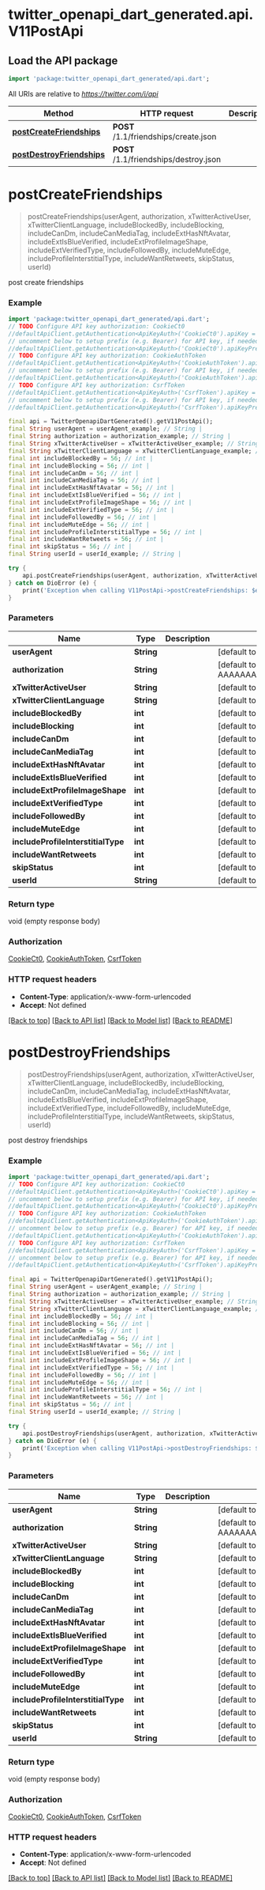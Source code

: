# twitter_openapi_dart_generated.api.V11PostApi

## Load the API package
```dart
import 'package:twitter_openapi_dart_generated/api.dart';
```

All URIs are relative to *https://twitter.com/i/api*

Method | HTTP request | Description
------------- | ------------- | -------------
[**postCreateFriendships**](V11PostApi.md#postcreatefriendships) | **POST** /1.1/friendships/create.json | 
[**postDestroyFriendships**](V11PostApi.md#postdestroyfriendships) | **POST** /1.1/friendships/destroy.json | 


# **postCreateFriendships**
> postCreateFriendships(userAgent, authorization, xTwitterActiveUser, xTwitterClientLanguage, includeBlockedBy, includeBlocking, includeCanDm, includeCanMediaTag, includeExtHasNftAvatar, includeExtIsBlueVerified, includeExtProfileImageShape, includeExtVerifiedType, includeFollowedBy, includeMuteEdge, includeProfileInterstitialType, includeWantRetweets, skipStatus, userId)



post create friendships

### Example
```dart
import 'package:twitter_openapi_dart_generated/api.dart';
// TODO Configure API key authorization: CookieCt0
//defaultApiClient.getAuthentication<ApiKeyAuth>('CookieCt0').apiKey = 'YOUR_API_KEY';
// uncomment below to setup prefix (e.g. Bearer) for API key, if needed
//defaultApiClient.getAuthentication<ApiKeyAuth>('CookieCt0').apiKeyPrefix = 'Bearer';
// TODO Configure API key authorization: CookieAuthToken
//defaultApiClient.getAuthentication<ApiKeyAuth>('CookieAuthToken').apiKey = 'YOUR_API_KEY';
// uncomment below to setup prefix (e.g. Bearer) for API key, if needed
//defaultApiClient.getAuthentication<ApiKeyAuth>('CookieAuthToken').apiKeyPrefix = 'Bearer';
// TODO Configure API key authorization: CsrfToken
//defaultApiClient.getAuthentication<ApiKeyAuth>('CsrfToken').apiKey = 'YOUR_API_KEY';
// uncomment below to setup prefix (e.g. Bearer) for API key, if needed
//defaultApiClient.getAuthentication<ApiKeyAuth>('CsrfToken').apiKeyPrefix = 'Bearer';

final api = TwitterOpenapiDartGenerated().getV11PostApi();
final String userAgent = userAgent_example; // String | 
final String authorization = authorization_example; // String | 
final String xTwitterActiveUser = xTwitterActiveUser_example; // String | 
final String xTwitterClientLanguage = xTwitterClientLanguage_example; // String | 
final int includeBlockedBy = 56; // int | 
final int includeBlocking = 56; // int | 
final int includeCanDm = 56; // int | 
final int includeCanMediaTag = 56; // int | 
final int includeExtHasNftAvatar = 56; // int | 
final int includeExtIsBlueVerified = 56; // int | 
final int includeExtProfileImageShape = 56; // int | 
final int includeExtVerifiedType = 56; // int | 
final int includeFollowedBy = 56; // int | 
final int includeMuteEdge = 56; // int | 
final int includeProfileInterstitialType = 56; // int | 
final int includeWantRetweets = 56; // int | 
final int skipStatus = 56; // int | 
final String userId = userId_example; // String | 

try {
    api.postCreateFriendships(userAgent, authorization, xTwitterActiveUser, xTwitterClientLanguage, includeBlockedBy, includeBlocking, includeCanDm, includeCanMediaTag, includeExtHasNftAvatar, includeExtIsBlueVerified, includeExtProfileImageShape, includeExtVerifiedType, includeFollowedBy, includeMuteEdge, includeProfileInterstitialType, includeWantRetweets, skipStatus, userId);
} catch on DioError (e) {
    print('Exception when calling V11PostApi->postCreateFriendships: $e\n');
}
```

### Parameters

Name | Type | Description  | Notes
------------- | ------------- | ------------- | -------------
 **userAgent** | **String**|  | [default to 'Mozilla/5.0 (Windows NT 10.0; Win64; x64) AppleWebKit/537.36 (KHTML, like Gecko) Chrome/112.0.0.0 Safari/537.36']
 **authorization** | **String**|  | [default to 'Bearer AAAAAAAAAAAAAAAAAAAAANRILgAAAAAAnNwIzUejRCOuH5E6I8xnZz4puTs%3D1Zv7ttfk8LF81IUq16cHjhLTvJu4FA33AGWWjCpTnA']
 **xTwitterActiveUser** | **String**|  | [default to 'yes']
 **xTwitterClientLanguage** | **String**|  | [default to 'en']
 **includeBlockedBy** | **int**|  | [default to 1]
 **includeBlocking** | **int**|  | [default to 1]
 **includeCanDm** | **int**|  | [default to 1]
 **includeCanMediaTag** | **int**|  | [default to 1]
 **includeExtHasNftAvatar** | **int**|  | [default to 1]
 **includeExtIsBlueVerified** | **int**|  | [default to 1]
 **includeExtProfileImageShape** | **int**|  | [default to 1]
 **includeExtVerifiedType** | **int**|  | [default to 1]
 **includeFollowedBy** | **int**|  | [default to 1]
 **includeMuteEdge** | **int**|  | [default to 1]
 **includeProfileInterstitialType** | **int**|  | [default to 1]
 **includeWantRetweets** | **int**|  | [default to 1]
 **skipStatus** | **int**|  | [default to 1]
 **userId** | **String**|  | [default to '44196397']

### Return type

void (empty response body)

### Authorization

[CookieCt0](../README.md#CookieCt0), [CookieAuthToken](../README.md#CookieAuthToken), [CsrfToken](../README.md#CsrfToken)

### HTTP request headers

 - **Content-Type**: application/x-www-form-urlencoded
 - **Accept**: Not defined

[[Back to top]](#) [[Back to API list]](../README.md#documentation-for-api-endpoints) [[Back to Model list]](../README.md#documentation-for-models) [[Back to README]](../README.md)

# **postDestroyFriendships**
> postDestroyFriendships(userAgent, authorization, xTwitterActiveUser, xTwitterClientLanguage, includeBlockedBy, includeBlocking, includeCanDm, includeCanMediaTag, includeExtHasNftAvatar, includeExtIsBlueVerified, includeExtProfileImageShape, includeExtVerifiedType, includeFollowedBy, includeMuteEdge, includeProfileInterstitialType, includeWantRetweets, skipStatus, userId)



post destroy friendships

### Example
```dart
import 'package:twitter_openapi_dart_generated/api.dart';
// TODO Configure API key authorization: CookieCt0
//defaultApiClient.getAuthentication<ApiKeyAuth>('CookieCt0').apiKey = 'YOUR_API_KEY';
// uncomment below to setup prefix (e.g. Bearer) for API key, if needed
//defaultApiClient.getAuthentication<ApiKeyAuth>('CookieCt0').apiKeyPrefix = 'Bearer';
// TODO Configure API key authorization: CookieAuthToken
//defaultApiClient.getAuthentication<ApiKeyAuth>('CookieAuthToken').apiKey = 'YOUR_API_KEY';
// uncomment below to setup prefix (e.g. Bearer) for API key, if needed
//defaultApiClient.getAuthentication<ApiKeyAuth>('CookieAuthToken').apiKeyPrefix = 'Bearer';
// TODO Configure API key authorization: CsrfToken
//defaultApiClient.getAuthentication<ApiKeyAuth>('CsrfToken').apiKey = 'YOUR_API_KEY';
// uncomment below to setup prefix (e.g. Bearer) for API key, if needed
//defaultApiClient.getAuthentication<ApiKeyAuth>('CsrfToken').apiKeyPrefix = 'Bearer';

final api = TwitterOpenapiDartGenerated().getV11PostApi();
final String userAgent = userAgent_example; // String | 
final String authorization = authorization_example; // String | 
final String xTwitterActiveUser = xTwitterActiveUser_example; // String | 
final String xTwitterClientLanguage = xTwitterClientLanguage_example; // String | 
final int includeBlockedBy = 56; // int | 
final int includeBlocking = 56; // int | 
final int includeCanDm = 56; // int | 
final int includeCanMediaTag = 56; // int | 
final int includeExtHasNftAvatar = 56; // int | 
final int includeExtIsBlueVerified = 56; // int | 
final int includeExtProfileImageShape = 56; // int | 
final int includeExtVerifiedType = 56; // int | 
final int includeFollowedBy = 56; // int | 
final int includeMuteEdge = 56; // int | 
final int includeProfileInterstitialType = 56; // int | 
final int includeWantRetweets = 56; // int | 
final int skipStatus = 56; // int | 
final String userId = userId_example; // String | 

try {
    api.postDestroyFriendships(userAgent, authorization, xTwitterActiveUser, xTwitterClientLanguage, includeBlockedBy, includeBlocking, includeCanDm, includeCanMediaTag, includeExtHasNftAvatar, includeExtIsBlueVerified, includeExtProfileImageShape, includeExtVerifiedType, includeFollowedBy, includeMuteEdge, includeProfileInterstitialType, includeWantRetweets, skipStatus, userId);
} catch on DioError (e) {
    print('Exception when calling V11PostApi->postDestroyFriendships: $e\n');
}
```

### Parameters

Name | Type | Description  | Notes
------------- | ------------- | ------------- | -------------
 **userAgent** | **String**|  | [default to 'Mozilla/5.0 (Windows NT 10.0; Win64; x64) AppleWebKit/537.36 (KHTML, like Gecko) Chrome/112.0.0.0 Safari/537.36']
 **authorization** | **String**|  | [default to 'Bearer AAAAAAAAAAAAAAAAAAAAANRILgAAAAAAnNwIzUejRCOuH5E6I8xnZz4puTs%3D1Zv7ttfk8LF81IUq16cHjhLTvJu4FA33AGWWjCpTnA']
 **xTwitterActiveUser** | **String**|  | [default to 'yes']
 **xTwitterClientLanguage** | **String**|  | [default to 'en']
 **includeBlockedBy** | **int**|  | [default to 1]
 **includeBlocking** | **int**|  | [default to 1]
 **includeCanDm** | **int**|  | [default to 1]
 **includeCanMediaTag** | **int**|  | [default to 1]
 **includeExtHasNftAvatar** | **int**|  | [default to 1]
 **includeExtIsBlueVerified** | **int**|  | [default to 1]
 **includeExtProfileImageShape** | **int**|  | [default to 1]
 **includeExtVerifiedType** | **int**|  | [default to 1]
 **includeFollowedBy** | **int**|  | [default to 1]
 **includeMuteEdge** | **int**|  | [default to 1]
 **includeProfileInterstitialType** | **int**|  | [default to 1]
 **includeWantRetweets** | **int**|  | [default to 1]
 **skipStatus** | **int**|  | [default to 1]
 **userId** | **String**|  | [default to '44196397']

### Return type

void (empty response body)

### Authorization

[CookieCt0](../README.md#CookieCt0), [CookieAuthToken](../README.md#CookieAuthToken), [CsrfToken](../README.md#CsrfToken)

### HTTP request headers

 - **Content-Type**: application/x-www-form-urlencoded
 - **Accept**: Not defined

[[Back to top]](#) [[Back to API list]](../README.md#documentation-for-api-endpoints) [[Back to Model list]](../README.md#documentation-for-models) [[Back to README]](../README.md)

